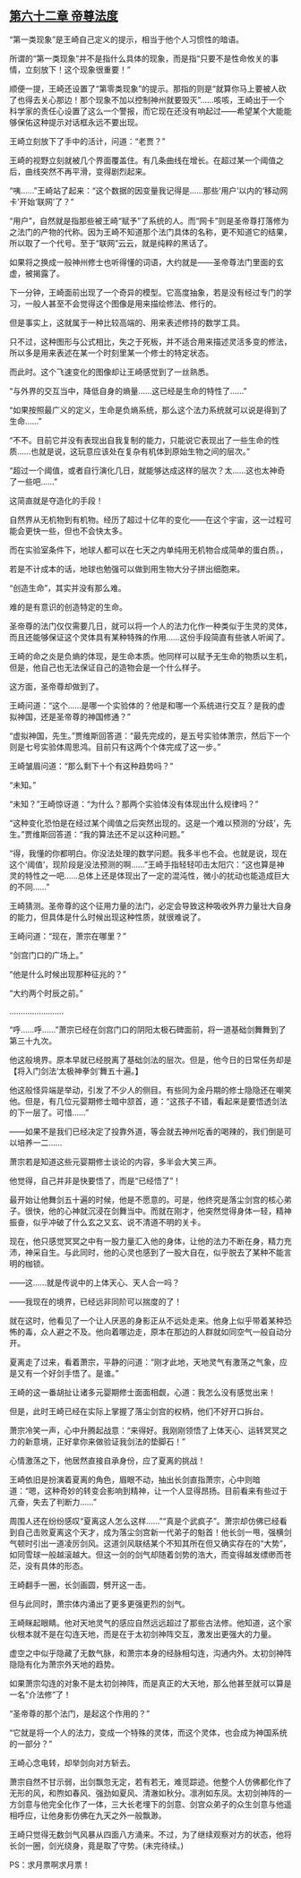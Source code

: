## [第六十二章 帝尊法度](https://www.xxbiquge.com/11_11207/9080579.html)


  “第一类现象”是王崎自己定义的提示，相当于他个人习惯性的暗语。

  所谓的“第一类现象”并不是指什么具体的现象，而是指“只要不是性命攸关的事情，立刻放下！这个现象很重要！”

  顺便一提，王崎还设置了“第零类现象”的提示。那指的则是“就算你马上要被人砍了也得去关心那边！那个现象不加以控制神州就要毁灭”……咳咳，王崎出于一个科学家的责任心设置了这么一个警报，而它现在还没有响起过——希望某个大能能够保佑这种提示对话框永远不要出现。

  王崎立刻放下了手中的活计，问道：“老贾？”

  王崎的视野立刻就被几个界面覆盖住。有几条曲线在增长。在超过某一个阈值之后，曲线突然不再平滑，变得剧烈起来。

  “咦……”王崎站了起来：“这个数据的因变量我记得是……那些‘用户’以内的‘移动网卡’开始‘联网’了？”

  “用户”，自然就是指那些被王崎“赋予”了系统的人。而“网卡”则是圣帝尊打落修为之法门的产物的代称。因为王崎不知道那个法门具体的名称，更不知道它的结果，所以取了一个代号。至于“联网”云云，就是纯粹的黑话了。

  如果将之换成一般神州修士也听得懂的词语，大约就是——圣帝尊法门里面的玄虚，被揭露了。

  下一分钟，王崎面前出现了一个奇异的模型。它高度抽象，若是没有经过专门的学习，一般人甚至不会觉得这个图像是用来描绘修法、修行的。

  但是事实上，这就属于一种比较高端的、用来表述修持的数学工具。

  只不过，这种图形与公式相比，失之于死板，并不适合用来描述灵活多变的修法，所以多是用来表述在某一个时刻里某一个修士的特定状态。

  而此时。这个飞速变化的图像却让王崎感觉到了一丝熟悉。

  “与外界的交互当中，降低自身的熵量……这已经是生命的特性了……”

  “如果按照最广义的定义，生命是负熵系统，那么这个法力系统就可以说是得到了生命……”

  “不不。目前它并没有表现出自我复制的能力，只能说它表现出了一些生命的性质……也就是说，这玩意应该处在复杂有机体到原始生物之间的层次。”

  “超过一个阈值，或者自行演化几日，就能够达成这样的层次？太……这也太神奇了一些吧……”

  这简直就是夺造化的手段！

  自然界从无机物到有机物。经历了超过十亿年的变化——在这个宇宙，这一过程可能会更快一些，但也不会快太多。

  而在实验室条件下，地球人都可以在七天之内单纯用无机物合成简单的蛋白质。，

  若是不计成本的话，地球也勉强可以做到用生物大分子拼出细胞来。

  “创造生命”，其实并没有那么难。

  难的是有意识的创造特定的生命。

  圣帝尊的法门仅仅需要几日，就可以将一个人的法力化作一种类似于生灵的灵体，而且还能够保证这个灵体具有某种特殊的作用……这份手段简直有些骇人听闻了。

  王崎的命之炎是负熵的体现，是生命本质。他同样可以赋予无生命的物质以生机，但是，他自己也无法保证自己的造物会是一个什么样子。

  这方面，圣帝尊却做到了。

  王崎问道：“这个……是哪一个实验体的？他是和哪一个系统进行交互？是我的虚拟神国，还是圣帝尊的神国修通？”

  “虚拟神国，先生。”贾维斯回答道：“最先完成的，是五号实验体萧宗，然后下一个则是七号实验体周思鸿。目前只有这两个个体完成了这一步。”

  王崎皱眉问道：“那么剩下十个有这种趋势吗？”

  “未知。”

  “未知？”王崎惊讶道：“为什么？那两个实验体没有体现出什么规律吗？”

  “这种变化恐怕是在经过某个阈值之后突然出现的。这是一个难以预测的‘分歧’，先生。”贾维斯回答道：“我的算法还不足以这种问题。”

  “得，我懂的你都明白。你没法处理的数学问题。我多半也不会。也就是说，现在这个‘阈值’，现阶段是没法预测的啊……”王崎手指轻轻叩击太阳穴：“这也算是神灵的特性之一吧……总体上还是体现出了一定的混沌性，微小的扰动也能造成巨大的不同……”

  王崎猜测。圣帝尊的这个征用力量的法门，必定会导致这种吸收外界力量壮大自身的能力，但具体是什么时候出现这种性质，就很难说了。

  王崎问道：“现在，萧宗在哪里？”

  “剑宫门口的广场上。”

  “他是什么时候出现那种征兆的？”

  “大约两个时辰之前。”

  ……………………

  “呼……呼……”萧宗已经在剑宫门口的阴阳太极石碑面前，将一道基础剑舞舞到了第三十九次。

  他这般境界。原本早就已经脱离了基础剑法的层次。但是，他今日的日常任务却是【将入门剑法‘太极神拳剑’舞五十遍。】

  他这般怪异端是举动，引发了不少人的侧目。有些同为金丹期的修士隐隐还在嘲笑他。但是，有几位元婴期修士暗中颔首，道：“这孩子不错，看起来是要悟透剑法的下一层了。可惜……”

  ——如果不是我们已经决定了投靠外道，等会就去神州吃香的喝辣的，我们倒是可以培养一二……

  萧宗若是知道这些元婴期修士谈论的内容，多半会大笑三声。

  他觉得，自己并非是快要悟了，而是“已经悟了”！

  最开始让他舞剑五十遍的时候，他是不愿意的。可是，他终究是落尘剑宫的核心弟子。很快，他的心神就沉浸在剑舞当中。而就在刚才，他突然觉得身体一轻，精神振奋，似乎冲破了什么玄之又玄、说不清道不明的关卡。

  现在，他只感觉冥冥之中有一股力量汇入他的身体，让他的法力不断在身，精力充沛，神采自生。与此同时，他的心灵也感到了一股大自在，似乎脱去了某种不能言明的枷锁。

  ——这……就是传说中的上体天心、天人合一吗？

  ——我现在的境界，已经远非同阶可以揣度的了！

  就在这时，他看见了一个让人厌恶的身影正从不远处走来。他身上似乎带着某种恐怖的毒，众人避之不及。他向着哪边走，原本在那边的人群就如同空气一般自动分开。

  夏离走了过来，看着萧宗，平静的问道：“刚才此地，天地灵气有激荡之气象，应是又有一个好剑手悟了。是谁。”

  王崎的这一番胡扯让诸多元婴期修士面面相觑，心道：我怎么没有感觉出来！

  但是，此时王崎已经在实际上掌握了落尘剑宫的权柄，他们不好开口拆台。

  萧宗冷笑一声，心中升腾起战意：“来得好。我刚刚领悟了上体天心、运转冥冥之力的新意境，正好拿你来做验证我剑法的垫脚石！”

  心情激荡之下，他居然直接自承身份，应了夏离的挑战！

  王崎依旧是扮演着夏离的角色，眉眼不动，抽出长剑直指萧宗，心中则暗道：“嗯，这种奇妙的转变会影响到精神，让一个人显得昂扬。目前看来有些过于亢奋，失去了判断力……”

  周围人还在纷纷感叹“夏离这人怎么这样……”“真是个武疯子”。萧宗却仿佛已经看到自己击败夏离这个天才，成为落尘剑宫新一代弟子的魁首！他长剑一甩，强横剑气顿时引出一道凌厉剑风。这道剑风联结某个不知其所在但又确实存在的“大势”，如同雪球一般越滚越大。但这一剑的剑气却随着剑势的浩大，而变得越发缥缈而苍茫，没有具体的形态。

  王崎翻手一圈，长剑画圆，劈开这一击。

  但与此同时，萧宗体内涌出了更多更强更烈的剑气。

  王崎眯起眼睛。他对天地灵气的感应自然远远超过了那些古法修。他知道，这个家伙根本就不是在勾连天地，而是在于太初剑神阵交互，激发出更强大的力量。

  虚空之中似乎隐藏了无数气脉，和萧宗本身的经脉相勾连，沟通内外。太初剑神阵隐隐有化为萧宗外天地的趋势。

  如果萧宗勾连的对象不是太初剑神阵，而是真正的大天地，那么他甚至就可以算是一名“介法修”了！

  “圣帝尊的那个法门，是起这个作用的？”

  “它就是将一个人的法力，变成一个特殊的灵体，而这个灵体，也会成为神国系统的一部分？”

  王崎心念电转，却举剑向对方斩去。

  萧宗自然不甘示弱，出剑飘忽无定，若有若无，难觅踪迹。他整个人仿佛都化作了无形的风，和煦如春风、强劲如夏风、清澈如秋分。凛冽如东凤。太初剑神阵的一方剑意与他完全化作了一体，三大长老埋下的剑意、剑宫众弟子的众生剑意与他遥相呼应，让他身影仿佛在九天之外一般飘渺。

  王崎只觉得无数剑气风暴从四面八方涌来。不过，为了继续观察对方的状态，他将长剑一圈，剑光绕身，竟是取了守势。(未完待续。)

  PS：求月票啊求月票！
